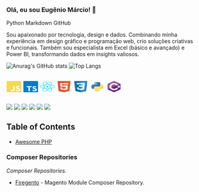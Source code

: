 ### Olá, eu sou Eugênio Márcio! 👋 <br>
<a height="80" src="https://professoreugenio.com/img/logo.png"></a>
<link rel="stylesheet" href="https://cdn.jsdelivr.net/gh/devicons/devicon@v2.14.0/devicon.min.css">
<i class="devicon-python-plain"></i> Python
<i class="devicon-markdown-original"></i> Markdown
<i class="devicon-github-original"></i> GitHub

Sou apaixonado por tecnologia, design e dados. Combinando minha experiência em design gráfico e programação web, crio soluções criativas e funcionais. Também sou especialista em Excel (básico e avançado) e Power BI, transformando dados em insights valiosos.

![Anurag's GitHub stats](https://github-readme-stats.vercel.app/api?username=professoreugenio&show_icons=true&theme=cobalt)
![Top Langs](https://github-readme-stats.vercel.app/api/top-langs/?username=professoreugenio&layout=compact)

<div style="display: inline_block"><br>
  <a target="_Blank" href="https://professoreugenio.com/pagina_modulos.php?var=SndWaFU2VGlPQUo3L2FqemZFNUdlUUE1K0NNTG1sbGZnOGNxVDNWcmdmVT0=&ts=1738774203" ><img align="center" alt="Rafa-Js" height="30" width="40" src="https://raw.githubusercontent.com/devicons/devicon/master/icons/javascript/javascript-plain.svg"></a>
  <img align="center" alt="Rafa-Ts" height="30" width="40" src="https://raw.githubusercontent.com/devicons/devicon/master/icons/typescript/typescript-plain.svg">
  <img align="center" alt="Rafa-React" height="30" width="40" src="https://raw.githubusercontent.com/devicons/devicon/master/icons/react/react-original.svg">
  <img align="center" alt="Rafa-HTML" height="30" width="40" src="https://raw.githubusercontent.com/devicons/devicon/master/icons/html5/html5-original.svg">
  <img align="center" alt="Rafa-CSS" height="30" width="40" src="https://raw.githubusercontent.com/devicons/devicon/master/icons/css3/css3-original.svg">
  <img align="center" alt="Rafa-Python" height="30" width="40" src="https://raw.githubusercontent.com/devicons/devicon/master/icons/python/python-original.svg">
  <img align="center" alt="Rafa-Csharp" height="30" width="40" src="https://raw.githubusercontent.com/devicons/devicon/master/icons/csharp/csharp-original.svg">
</div>

## 

<div> 
  <a href="https://www.youtube.com/@professoreugenio?sub_confirmation=1" target="_blank"><img src="https://img.shields.io/badge/YouTube-FF0000?style=for-the-badge&logo=youtube&logoColor=white" target="_blank"></a>
  <a href="https://instagram.com/professoreugenio" target="_blank"><img src="https://img.shields.io/badge/-Instagram-%23E4405F?style=for-the-badge&logo=instagram&logoColor=white" target="_blank"></a>
 	<a href="https://www.twitch.tv/rafaballerinii" target="_blank"><img src="https://img.shields.io/badge/Twitch-9146FF?style=for-the-badge&logo=twitch&logoColor=white" target="_blank"></a>
 <a href="https://discord.gg/wagxzStdcR" target="_blank"><img src="https://img.shields.io/badge/Discord-7289DA?style=for-the-badge&logo=discord&logoColor=white" target="_blank"></a> 
  <a href = "mailto:contatorafaballerini@gmail.com"><img src="https://img.shields.io/badge/-Gmail-%23333?style=for-the-badge&logo=gmail&logoColor=white" target="_blank"></a>
  <a href="https://www.linkedin.com/in/rafaella-ballerini-45875016a" target="_blank"><img src="https://img.shields.io/badge/-LinkedIn-%230077B5?style=for-the-badge&logo=linkedin&logoColor=white" target="_blank"></a> 
  
</div>

## Table of Contents
- [Awesome PHP](#awesome-php)

### Composer Repositories
*Composer Repositories.*

* [Firegento](https://packages.firegento.com/) - Magento Module Composer Repository.
